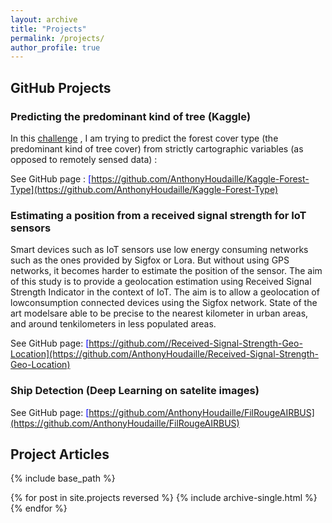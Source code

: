 ```yaml
---
layout: archive
title: "Projects"
permalink: /projects/
author_profile: true
---
```



## GitHub Projects

### Predicting the predominant kind of tree (Kaggle)

In this [challenge](https://github.com/AnthonyHoudaille/Kaggle-Forest-Type) , I am trying to predict the forest cover type (the predominant kind of tree cover) from strictly cartographic variables (as opposed to remotely sensed data) :

See GitHub page : <span style="color:blue">[https://github.com/AnthonyHoudaille/Kaggle-Forest-Type](https://github.com/AnthonyHoudaille/Kaggle-Forest-Type)</span>

### Estimating a position from a received signal strength for IoT sensors

Smart devices such as IoT sensors use low energy consuming networks such as the ones provided by Sigfox or Lora. But without using GPS networks, it becomes harder to estimate the position of the sensor. The aim of this study is to provide a geolocation estimation using Received Signal Strength Indicator in the context of IoT. The aim is to allow a geolocation of lowconsumption connected devices using the Sigfox network. State of the art modelsare able to be precise to the nearest kilometer in urban areas, and around tenkilometers in less populated areas.

See GitHub page: <span style="color:blue">[https://github.com//Received-Signal-Strength-Geo-Location](https://github.com/AnthonyHoudaille/Received-Signal-Strength-Geo-Location)</span>

### Ship Detection (Deep Learning on satelite images)

See GitHub page: <span style="color:blue">[https://github.com/AnthonyHoudaille/FilRougeAIRBUS](https://github.com/AnthonyHoudaille/FilRougeAIRBUS) </span>

## Project Articles

{% include base_path %}

{% for post in site.projects reversed %}
  {% include archive-single.html %}
{% endfor %}
